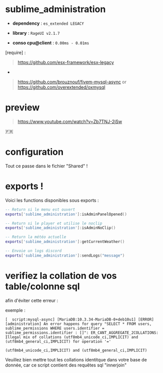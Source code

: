 # sublime_administration

- __dependency__ : ``es_extended LEGACY``

- __library__ : ``RageUI v2.1.7``

- __conso cpu@client__ : ``0.00ms - 0.01ms``

[require] :

> https://github.com/esx-framework/esx-legacy
-
> https://github.com/brouznouf/fivem-mysql-async
or 
> https://github.com/overextended/oxmysql

#


# preview

> https://www.youtube.com/watch?v=Zb7TNJ-2jSw

:fr:

# configuration
Tout ce passe dans le fichier "Shared" !

# exports !

Voici les functions disponibles sous exports : 

```lua
-- Return si le menu est ouvert
exports['sublime_administration']:isAdminPanelOpened()

-- Return si le player et utilise le noclip
exports['sublime_administration']:isAdminNoClip()

-- Return la météo actuelle
exports['sublime_administration']:getCurrentWeather()

-- Envoie un logs discord
exports['sublime_administration']:sendLogs("message")
```

# verifiez la collation de vos table/colonne sql

afin d'éviter cette erreur : 

exemple :
```
[  script:mysql-async] [MariaDB:10.3.34-MariaDB-0+deb10u1] [ERROR] [administration] An error happens for query "SELECT * FROM users, sublime_permissions WHERE users.identifier = sublime_permissions.identifier : []": ER_CANT_AGGREGATE_2COLLATIONS: Illegal mix of collations (utf8mb4_unicode_ci,IMPLICIT) and (utf8mb4_general_ci,IMPLICIT) for operation '='
```

```
(utf8mb4_unicode_ci,IMPLICIT) and (utf8mb4_general_ci,IMPLICIT)
```

Veuillez bien mettre tout les collations identitque dans votre base de donnée, car ce script contient des requêtes sql "innerjoin"